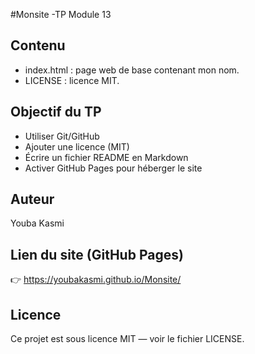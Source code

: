 #Monsite -TP Module 13
## Contenu
- index.html : page web de base contenant mon nom.
- LICENSE : licence MIT.

## Objectif du TP
- Utiliser Git/GitHub
- Ajouter une licence (MIT)
- Écrire un fichier README en Markdown
- Activer GitHub Pages pour héberger le site

## Auteur
Youba Kasmi

## Lien du site (GitHub Pages)
👉 https://youbakasmi.github.io/Monsite/

## Licence
Ce projet est sous licence MIT — voir le fichier LICENSE.
